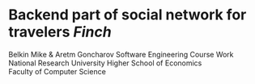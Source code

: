 # Backend part of social network for travelers *Finch*
Belkin Mike & Aretm Goncharov Software Engineering Course Work  
National Research University Higher School of Economics   
Faculty of Computer Science  
